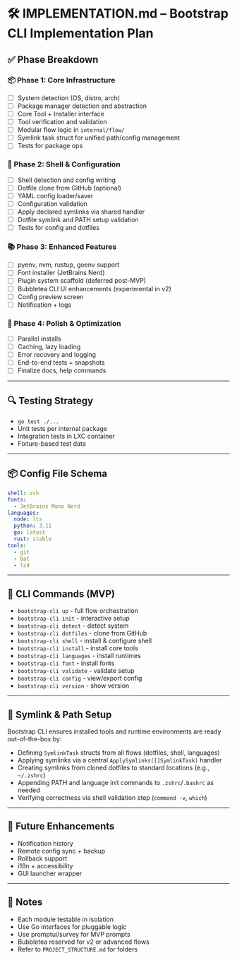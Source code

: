 # 🛠 IMPLEMENTATION.md – Bootstrap CLI Implementation Plan

## ✅ Phase Breakdown

### 📦 Phase 1: Core Infrastructure
- [ ] System detection (OS, distro, arch)
- [ ] Package manager detection and abstraction
- [ ] Core Tool + Installer interface
- [ ] Tool verification and validation
- [ ] Modular flow logic in `internal/flow/`
- [ ] Symlink task struct for unified path/config management
- [ ] Tests for package ops

### 🐚 Phase 2: Shell & Configuration
- [ ] Shell detection and config writing
- [ ] Dotfile clone from GitHub (optional)
- [ ] YAML config loader/saver
- [ ] Configuration validation
- [ ] Apply declared symlinks via shared handler
- [ ] Dotfile symlink and PATH setup validation
- [ ] Tests for config and dotfiles

### 📚 Phase 3: Enhanced Features
- [ ] pyenv, nvm, rustup, goenv support
- [ ] Font installer (JetBrains Nerd)
- [ ] Plugin system scaffold (deferred post-MVP)
- [ ] Bubbletea CLI UI enhancements (experimental in v2)
- [ ] Config preview screen
- [ ] Notification + logs

### 🚀 Phase 4: Polish & Optimization
- [ ] Parallel installs
- [ ] Caching, lazy loading
- [ ] Error recovery and logging
- [ ] End-to-end tests + snapshots
- [ ] Finalize docs, help commands

---

## 🔍 Testing Strategy
- `go test ./...`
- Unit tests per internal package
- Integration tests in LXC container
- Fixture-based test data

---

## 📦 Config File Schema
```yaml
shell: zsh
fonts:
  - JetBrains Mono Nerd
languages:
  node: lts
  python: 3.11
  go: latest
  rust: stable
tools:
  - git
  - bat
  - lsd
```

---

## 🧩 CLI Commands (MVP)
- `bootstrap-cli up` - full flow orchestration
- `bootstrap-cli init` - interactive setup
- `bootstrap-cli detect` - detect system
- `bootstrap-cli dotfiles` - clone from GitHub
- `bootstrap-cli shell` - install & configure shell
- `bootstrap-cli install` - install core tools
- `bootstrap-cli languages` - install runtimes
- `bootstrap-cli font` - install fonts
- `bootstrap-cli validate` - validate setup
- `bootstrap-cli config` - view/export config
- `bootstrap-cli version` - show version

---

## 🔗 Symlink & Path Setup
Bootstrap CLI ensures installed tools and runtime environments are ready out-of-the-box by:

- Defining `SymlinkTask` structs from all flows (dotfiles, shell, languages)
- Applying symlinks via a central `ApplySymlinks([]SymlinkTask)` handler
- Creating symlinks from cloned dotfiles to standard locations (e.g., `~/.zshrc`)
- Appending PATH and language init commands to `.zshrc`/`.bashrc` as needed
- Verifying correctness via shell validation step (`command -v`, `which`)

---

## 🔮 Future Enhancements
- Notification history
- Remote config sync + backup
- Rollback support
- i18n + accessibility
- GUI launcher wrapper

---

## 📌 Notes
- Each module testable in isolation
- Use Go interfaces for pluggable logic
- Use promptui/survey for MVP prompts
- Bubbletea reserved for v2 or advanced flows
- Refer to `PROJECT_STRUCTURE.md` for folders

